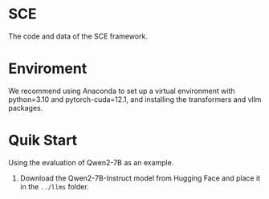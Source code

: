 # SCE
The code and data of the SCE framework.

# Enviroment
We recommend using Anaconda to set up a virtual environment with python=3.10 and pytorch-cuda=12.1, and installing the transformers and vllm packages.

# Quik Start
Using the evaluation of Qwen2-7B as an example.

1) Download the Qwen2-7B-Instruct model from Hugging Face and place it in the `../llms` folder.
